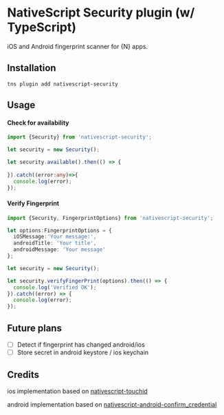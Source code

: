 # NativeScript Security plugin (w/ TypeScript)

iOS and Android fingerprint scanner for {N} apps.

## Installation

```
tns plugin add nativescript-security
```

## Usage

#### Check for availability

```typescript
import {Security} from 'nativescript-security';

let security = new Security();

let security.available().then(() => {
  
}).catch((error:any)=>{
  console.log(error);
});
```

#### Verify Fingerprint

```typescript
import {Security, FingerprintOptions} from 'nativescript-security';

let options:FingerprintOptions = {
  iOSMessage:'Your message:',
  androidTitle: 'Your title',
  androidMessage: 'Your message'
};

let security = new Security();

let security.verifyFingerPrint(options).then(() => {
  console.log('Verified OK');
}).catch((error) => {
  console.log(error);
});

```

## Future plans
- [ ] Detect if fingerprint has changed android/ios
- [ ] Store secret in android keystore / ios keychain 

## Credits
ios implementation based on [nativescript-touchid](https://github.com/EddyVerbruggen/nativescript-touchid)

android implementation based on [nativescript-android-confirm_credential](https://github.com/tsvetan-ganev/nativescript-android-confirm_credential)
